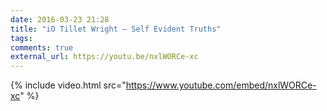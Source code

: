 ```yaml
---
date: 2016-03-23 21:28
title: "iO Tillet Wright — Self Evident Truths"
tags:
comments: true
external_url: https://youtu.be/nxlWORCe-xc
---
```


{% include video.html src="https://www.youtube.com/embed/nxlWORCe-xc" %}

